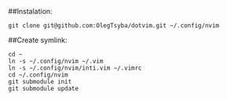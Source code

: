 ##Instalation:

    git clone git@github.com:OlegTsyba/dotvim.git ~/.config/nvim

##Create symlink:

    cd ~
    ln -s ~/.config/nvim ~/.vim
    ln -s ~/.config/nvim/inti.vim ~/.vimrc
    cd ~/.config/nvim
    git submodule init
    git submodule update
